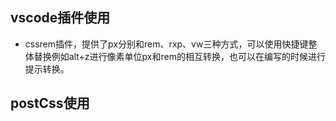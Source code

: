## vscode插件使用
- cssrem插件，提供了px分别和rem、rxp、vw三种方式，可以使用快捷键整体替换例如alt+z进行像素单位px和rem的相互转换，也可以在编写的时候进行提示转换。
## postCss使用

